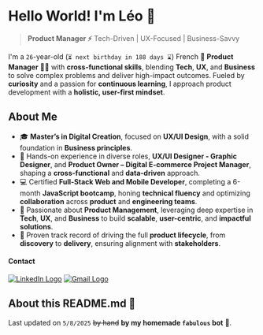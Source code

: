 # Hello World! I'm Léo 👋

> **Product Manager ⚡️** Tech-Driven | UX-Focused | Business-Savvy

I'm a `26`-year-old (`⏳ next birthday in 188 days ⌛️`) French 🥐 **Product Manager** 👨‍💻 with **cross-functional skills**, blending **Tech**, **UX**, and **Business** to solve complex problems and deliver high-impact outcomes. Fueled by **curiosity** and a passion for **continuous learning**, I approach product development with a **holistic, user-first mindset**.

## About Me

- 🎓 **Master’s in Digital Creation**, focused on **UX/UI Design**, with a solid foundation in **Business principles**.
- 💼 Hands-on experience in diverse roles, **UX/UI Designer - Graphic Designer**, and **Product Owner – Digital E-commerce Project Manager**, shaping a **cross-functional** and **data-driven** approach.
- 💻 Certified **Full-Stack Web and Mobile Developer**, completing a 6-month **JavaScript bootcamp**, honing **technical fluency** and optimizing **collaboration** across **product** and **engineering teams**.
- 🚀 Passionate about **Product Management**, leveraging deep expertise in **Tech**, **UX**, and **Business** to build **scalable**, **user-centric**, and **impactful solutions**.
- 🔄 Proven track record of driving the full **product lifecycle**, from **discovery** to **delivery**, ensuring alignment with **stakeholders**.

#### Contact

[![LinkedIn Logo](https://img.shields.io/static/v1?message=LinkedIn&logo=linkedin&label=&color=0077B5&logoColor=white&labelColor=&style=flat)](https://www.linkedin.com/in/leoturco/)
[![Gmail Logo](https://img.shields.io/static/v1?message=Gmail&logo=gmail&label=&color=D14836&logoColor=white&labelColor=&style=flat)](mailto:leo.turco.83@gmail.com)

<!--
## Technical Stack

#### Front-end

![HTML5](https://skillicons.dev/icons?i=html)
![CSS3](https://skillicons.dev/icons?i=css)
![Sass](https://skillicons.dev/icons?i=sass)
![Tailwind CSS](https://skillicons.dev/icons?i=tailwind)
![JavaScript](https://skillicons.dev/icons?i=js)
![TypeScript](https://skillicons.dev/icons?i=ts)
![Vite](https://skillicons.dev/icons?i=vite)
![React](https://skillicons.dev/icons?i=react)
![Redux](https://skillicons.dev/icons?i=redux)
![Next.js](https://skillicons.dev/icons?i=nextjs)


#### Back-end

![Node.js](https://skillicons.dev/icons?i=nodejs)
![Express](https://skillicons.dev/icons?i=express)
![PostgreSQL](https://skillicons.dev/icons?i=postgres)
![Sequelize](https://skillicons.dev/icons?i=sequelize)
![Redis](https://skillicons.dev/icons?i=redis)

#### Testing

![Jest](https://skillicons.dev/icons?i=jest)

#### Design

![Figma](https://skillicons.dev/icons?i=figma)
![Adobe XD](https://skillicons.dev/icons?i=xd)
![Adobe Photoshop](https://skillicons.dev/icons?i=ps)
![Adobe Illustrator](https://skillicons.dev/icons?i=ai)

## GitHub Stats

#### Visitor counter

![Visitor counter](https://profile-counter.glitch.me/luteor/count.svg?)

![Stats Graph](https://github-readme-stats.vercel.app/api?username=luteor&hide_title=false&hide_rank=&show_icons=true&include_all_commits=true&count_private=true&disable_animations=false&theme=dracula&locale=en&hide_border=false&order=1)

![Languages Graph](https://github-readme-stats.vercel.app/api/top-langs?username=luteor&locale=en&hide_title=false&layout=compact&card_width=320&langs_count=5&theme=dracula&hide_border=false&order=2)

![Streak Graph](https://streak-stats.demolab.com?user=luteor&locale=en&mode=daily&theme=dracula&hide_border=false&border_radius=5&order=3) 
-->

## About this README.md 📄

Last updated on `5/8/2025` ~~by hand~~ **by my homemade `fabulous` bot** 🤖.
